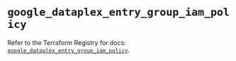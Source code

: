 # `google_dataplex_entry_group_iam_policy`

Refer to the Terraform Registry for docs: [`google_dataplex_entry_group_iam_policy`](https://registry.terraform.io/providers/hashicorp/google-beta/6.25.0/docs/resources/google_dataplex_entry_group_iam_policy).
